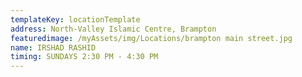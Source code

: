 ```yaml
---
templateKey: locationTemplate
address: North-Valley Islamic Centre, Brampton
featuredimage: /myAssets/img/Locations/brampton main street.jpg
name: IRSHAD RASHID
timing: SUNDAYS 2:30 PM - 4:30 PM
---
```

